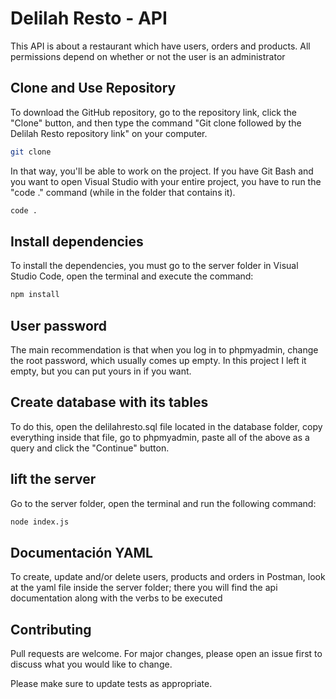 # Delilah Resto - API

This API is about a restaurant which have users, orders and 
products. All permissions depend on whether or not the user is an administrator

## Clone and Use Repository

To download the GitHub repository, go to the repository link, click the "Clone" button, and then type the command "Git clone followed by the Delilah Resto repository link" on your computer.

```bash
git clone
```

In that way, you'll be able to work on the project. If you have Git Bash and you want to open Visual Studio with your entire project, you have to run the "code ." command (while in the folder that contains it).

```bash
code .
```

## Install dependencies

To install the dependencies, you must go to the server folder in Visual Studio Code, open the terminal and execute the command:

```bash
npm install
```

## User password

The main recommendation is that when you log in to phpmyadmin, change the root password, which usually comes up empty. In this project I left it empty, but you can put yours in if you want.

## Create database with its tables

To do this, open the delilahresto.sql file located in the database folder, copy everything inside that file, go to phpmyadmin, paste all of the above as a query and click the "Continue" button.

## lift the server

Go to the server folder, open the terminal and run the following command:

```bash
node index.js
```

## Documentación YAML

To create, update and/or delete users, products and orders in Postman, look at the yaml file inside the server folder; there you will find the api documentation along with the verbs to be executed


## Contributing
Pull requests are welcome. For major changes, please open an issue first to discuss what you would like to change.

Please make sure to update tests as appropriate.
